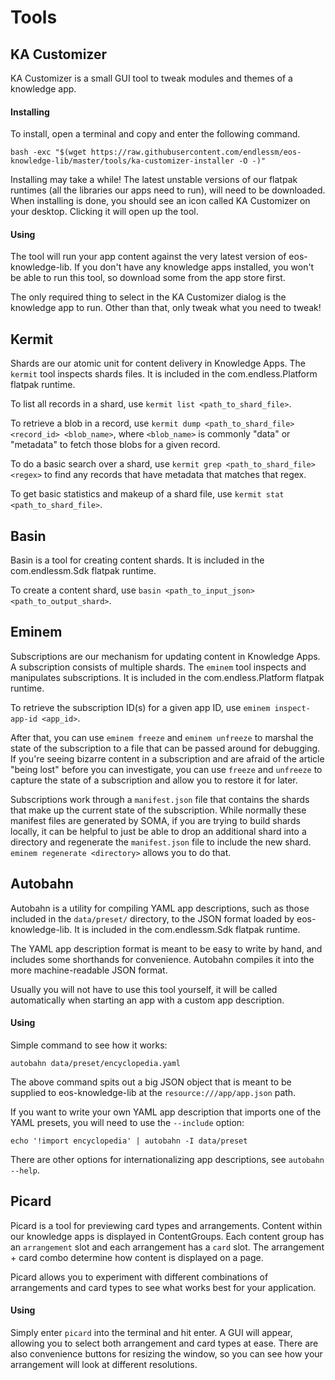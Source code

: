 Tools
=====

KA Customizer
-------------
KA Customizer is a small GUI tool to tweak modules and themes of a knowledge
app.

#### Installing
To install, open a terminal and copy and enter the following command.
```
bash -exc "$(wget https://raw.githubusercontent.com/endlessm/eos-knowledge-lib/master/tools/ka-customizer-installer -O -)"
```
Installing may take a while! The latest unstable versions of our flatpak
runtimes (all the libraries our apps need to run), will need to be downloaded.
When installing is done, you should see an icon called KA Customizer on your
desktop. Clicking it will open up the tool.

#### Using
The tool will run your app content against the very latest version of
eos-knowledge-lib. If you don't have any knowledge apps installed, you won't
be able to run this tool, so download some from the app store first.

The only required thing to select in the KA Customizer dialog is the knowledge
app to run. Other than that, only tweak what you need to tweak!

Kermit
------
Shards are our atomic unit for content delivery in Knowledge Apps. The `kermit` tool
inspects shards files. It is included in the com.endless.Platform flatpak runtime.

To list all records in a shard, use `kermit list <path_to_shard_file>`.

To retrieve a blob in a record, use `kermit dump <path_to_shard_file> <record_id> <blob_name>`,
where `<blob_name>` is commonly "data" or "metadata" to fetch those blobs for a given record.

To do a basic search over a shard, use `kermit grep <path_to_shard_file> <regex>` to
find any records that have metadata that matches that regex.

To get basic statistics and makeup of a shard file, use `kermit stat <path_to_shard_file>`.

Basin
--------
Basin is a tool for creating content shards. It is included in the com.endlessm.Sdk flatpak runtime.

To create a content shard, use `basin <path_to_input_json> <path_to_output_shard>`.

Eminem
------
Subscriptions are our mechanism for updating content in Knowledge Apps. A subscription
consists of multiple shards. The `eminem` tool inspects and manipulates subscriptions.
It is included in the com.endless.Platform flatpak runtime.

To retrieve the subscription ID(s) for a given app ID, use `eminem inspect-app-id <app_id>`.

After that, you can use `eminem freeze` and `eminem unfreeze` to marshal the state of
the subscription to a file that can be passed around for debugging. If you're seeing
bizarre content in a subscription and are afraid of the article "being lost" before you
can investigate, you can use `freeze` and `unfreeze` to capture the state of a subscription
and allow you to restore it for later.

Subscriptions work through a `manifest.json` file that contains the shards that make up
the current state of the subscription. While normally these manifest files are generated
by SOMA, if you are trying to build shards locally, it can be helpful to just be able to
drop an additional shard into a directory and regenerate the `manifest.json` file to include
the new shard. `eminem regenerate <directory>` allows you to do that.

Autobahn
--------
Autobahn is a utility for compiling YAML app descriptions, such as those included in the `data/preset/` directory, to the JSON format loaded by eos-knowledge-lib.
It is included in the com.endlessm.Sdk flatpak runtime.

The YAML app description format is meant to be easy to write by hand, and includes some shorthands for convenience.
Autobahn compiles it into the more machine-readable JSON format.

Usually you will not have to use this tool yourself, it will be called automatically when starting an app with a custom app description.

#### Using
Simple command to see how it works:
```
autobahn data/preset/encyclopedia.yaml
```
The above command spits out a big JSON object that is meant to be supplied to eos-knowledge-lib at the `resource:///app/app.json` path.

If you want to write your own YAML app description that imports one of the YAML presets, you will need to use the `--include` option:
```
echo '!import encyclopedia' | autobahn -I data/preset
```

There are other options for internationalizing app descriptions, see `autobahn --help`.

Picard
------
Picard is a tool for previewing card types and arrangements. Content within our
knowledge apps is displayed in ContentGroups. Each content group has an
`arrangement` slot and each arrangement has a `card` slot. The arrangement +
card combo determine how content is displayed on a page.

Picard allows you to experiment with different combinations of arrangements
and card types to see what works best for your application.

#### Using

Simply enter `picard` into the terminal and hit enter. A GUI will appear,
allowing you to select both arrangement and card types at ease. There are also
convenience buttons for resizing the window, so you can see how your
arrangement will look at different resolutions.
